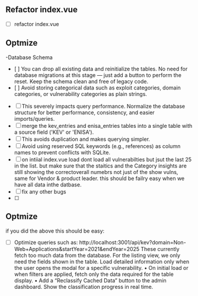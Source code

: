 ## Refactor index.vue

- [ ] refactor index.vue
## Optmize

-Database Schema
- [ ] You can drop all existing data and reinitialize the tables. No need for database migrations at this stage — just add a button to perform the reset. Keep the schema clean and free of legacy code.
- [ ] Avoid storing categorical data such as exploit categories, domain categories, or vulnerability categories as plain strings.
- [ ] This severely impacts query performance. Normalize the database structure for better performance, consistency, and easier imports/queries.
- [ ]  merge the kev_entries and enisa_entries tables into a single table with a source field ('KEV' or 'ENISA').
- [ ] This avoids duplication and makes querying simpler.
- [ ] Avoid using reserved SQL keywords (e.g., references) as column names to prevent conflicts with SQLite.
- [ ] on intiial index.vue load dont load all vulnerabilties but jsut the last 25 in the list. but make sure that the staitics and the Category insights are still showing the correctoverall numebrs not just of the show vulns, same for Vendor & product leader. this should be failry easy when we have all data inthe datbase. 
- [ ] fix any other bugs
- [ ]

## Optmize

if you did the above this should be easy:

- [ ] Optimize queries such as:
http://localhost:3001/api/kev?domain=Non-Web+Applications&startYear=2021&endYear=2025
These currently fetch too much data from the database. For the listing view, we only need the fields shown in the table. Load detailed information only when the user opens the modal for a specific vulnerability.
	•	On initial load or when filters are applied, fetch only the data required for the table display.
	•	Add a “Reclassify Cached Data” button to the admin dashboard.
Show the classification progress in real time.

